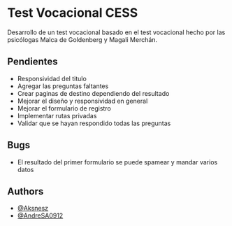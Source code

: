 # Test Vocacional CESS

Desarrollo de un test vocacional basado en el test vocacional hecho por las psicólogas Malca de Goldenberg y Magali Merchán.



## Pendientes
- Responsividad del titulo
- Agregar las preguntas faltantes
- Crear paginas de destino dependiendo del resultado
- Mejorar el diseño y responsividad en general
- Mejorar el formulario de registro
- Implementar rutas privadas
- Validar que se hayan respondido todas las preguntas

## Bugs 
- El resultado del primer formulario se puede spamear y mandar varios datos

## Authors

- [@Aksnesz](https://github.com/Aksnesz)
- [@AndreSA0912](https://github.com/AndreSA0912)
